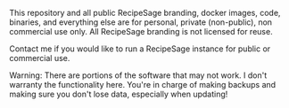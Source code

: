 This repository and all public RecipeSage branding, docker images, code, binaries, and everything else are for personal, private (non-public), non commercial use only. All RecipeSage branding is not licensed for reuse.

Contact me if you would like to run a RecipeSage instance for public or commercial use.

Warning: There are portions of the software that may not work. I don't warranty the functionality here. You're in charge of making backups and making sure you don't lose data, especially when updating!
